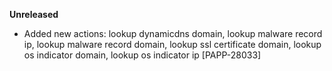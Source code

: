 **Unreleased**
* Added new actions: lookup dynamicdns domain, lookup malware record ip, lookup malware record domain, lookup ssl certificate domain, lookup os indicator domain, lookup os indicator ip [PAPP-28033]